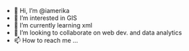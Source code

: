 - 👋 Hi, I’m @iamerika
- 👀 I’m interested in GIS
- 🌱 I’m currently learning xml
- 💞️ I’m looking to collaborate on web dev. and data analytics
- 📫 How to reach me ...

<!---
iamerika/iamerika is a ✨ special ✨ repository because its `README.md` (this file) appears on your GitHub profile.
You can click the Preview link to take a look at your changes.
--->

